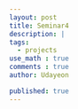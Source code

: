 ```yaml
---
layout: post
title: Seminar4 
description: |
tags:
  - projects
use_math : true
comments : true
author: Udayeon

published: true
---
```

